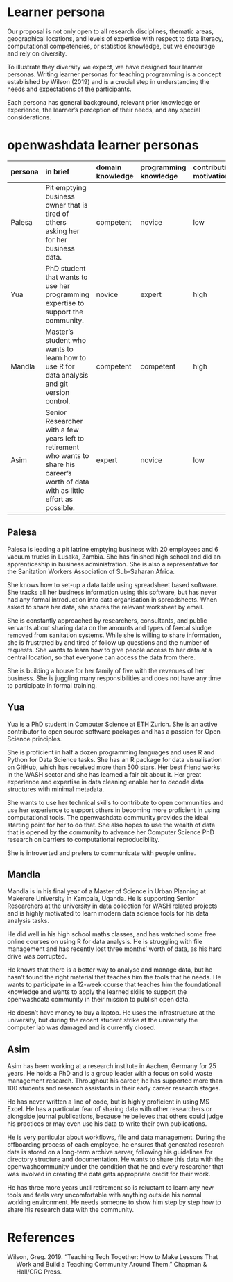 # Learner persona

Our proposal is not only open to all research disciplines, thematic
areas, geographical locations, and levels of expertise with respect to
data literacy, computational competencies, or statistics knowledge, but
we encourage and rely on diversity.

To illustrate they diversity we expect, we have designed four learner
personas. Writing learner personas for teaching programming is a concept
established by Wilson (2019) and is a crucial step in understanding the
needs and expectations of the participants.

Each persona has general background, relevant prior knowledge or
experience, the learner’s perception of their needs, and any special
considerations.

# openwashdata learner personas

| persona | in brief                                                                                                                               | domain knowledge | programming knowledge | contribution motivation |
|:--------|:---------------------------------------------------------------------------------------------------------------------------------------|:-----------------|:----------------------|:------------------------|
| Palesa  | Pit emptying business owner that is tired of others asking her for her business data.                                                  | competent        | novice                | low                     |
| Yua     | PhD student that wants to use her programming expertise to support the community.                                                      | novice           | expert                | high                    |
| Mandla  | Master’s student who wants to learn how to use R for data analysis and git version control.                                            | competent        | competent             | high                    |
| Asim    | Senior Researcher with a few years left to retirement who wants to share his career’s worth of data with as little effort as possible. | expert           | novice                | low                     |

## Palesa

Palesa is leading a pit latrine emptying business with 20 employees and
6 vacuum trucks in Lusaka, Zambia. She has finished high school and did
an apprenticeship in business administration. She is also a
representative for the Sanitation Workers Association of Sub-Saharan
Africa.

She knows how to set-up a data table using spreadsheet based software.
She tracks all her business information using this software, but has
never had any formal introduction into data organisation in
spreadsheets. When asked to share her data, she shares the relevant
worksheet by email.

She is constantly approached by researchers, consultants, and public
servants about sharing data on the amounts and types of faecal sludge
removed from sanitation systems. While she is willing to share
information, she is frustrated by and tired of follow up questions and
the number of requests. She wants to learn how to give people access to
her data at a central location, so that everyone can access the data
from there.

She is building a house for her family of five with the revenues of her
business. She is juggling many responsibilities and does not have any
time to participate in formal training.

## Yua

Yua is a PhD student in Computer Science at ETH Zurich. She is an active
contributor to open source software packages and has a passion for Open
Science principles.

She is proficient in half a dozen programming languages and uses R and
Python for Data Science tasks. She has an R package for data
visualisation on GitHub, which has received more than 500 stars. Her
best friend works in the WASH sector and she has learned a fair bit
about it. Her great experience and expertise in data cleaning enable her
to decode data structures with minimal metadata.

She wants to use her technical skills to contribute to open communities
and use her experience to support others in becoming more proficient in
using computational tools. The openwashdata community provides the ideal
starting point for her to do that. She also hopes to use the wealth of
data that is opened by the community to advance her Computer Science PhD
research on barriers to computational reproducibility.

She is introverted and prefers to communicate with people online.

## Mandla

Mandla is in his final year of a Master of Science in Urban Planning at
Makerere University in Kampala, Uganda. He is supporting Senior
Researchers at the university in data collection for WASH related
projects and is highly motivated to learn modern data science tools for
his data analysis tasks.

He did well in his high school maths classes, and has watched some free
online courses on using R for data analysis. He is struggling with file
management and has recently lost three months’ worth of data, as his
hard drive was corrupted.

He knows that there is a better way to analyse and manage data, but he
hasn’t found the right material that teaches him the tools that he
needs. He wants to participate in a 12-week course that teaches him the
foundational knowledge and wants to apply the learned skills to support
the openwashdata community in their mission to publish open data.

He doesn’t have money to buy a laptop. He uses the infrastructure at the
university, but during the recent student strike at the university the
computer lab was damaged and is currently closed.

## Asim

Asim has been working at a research institute in Aachen, Germany for 25
years. He holds a PhD and is a group leader with a focus on solid waste
management research. Throughout his career, he has supported more than
100 students and research assistants in their early career research
stages.

He has never written a line of code, but is highly proficient in using
MS Excel. He has a particular fear of sharing data with other
researchers or alongside journal publications, because he believes that
others could judge his practices or may even use his data to write their
own publications.

He is very particular about workflows, file and data management. During
the offboarding process of each employee, he ensures that generated
research data is stored on a long-term archive server, following his
guidelines for directory structure and documentation. He wants to share
this data with the openwashcommunity under the condition that he and
every researcher that was involved in creating the data gets appropriate
credit for their work.

He has three more years until retirement so is reluctant to learn any
new tools and feels very uncomfortable with anything outside his normal
working environment. He needs someone to show him step by step how to
share his research data with the community.

# References

<div id="refs" class="references csl-bib-body hanging-indent">

<div id="ref-wilson2019teaching" class="csl-entry">

Wilson, Greg. 2019. “Teaching Tech Together: How to Make Lessons That
Work and Build a Teaching Community Around Them.” Chapman & Hall/CRC
Press.

</div>

</div>
